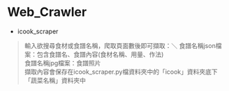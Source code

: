 # Web_Crawler

* icook_scraper
> 輸入欲搜尋食材或食譜名稱，爬取頁面數後即可擷取：＼
>     食譜名稱json檔案：包含食譜名、食譜內容(食材名稱、用量、作法)\
>     食譜名稱jpg檔案：食譜照片\
> 擷取內容會保存在icook_scraper.py檔資料夾中的「icook」資料夾底下「蔬菜名稱」資料夾中
